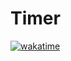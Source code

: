 # Timer

[![wakatime](https://wakatime.com/badge/user/0a4b7f01-e5dc-47e7-ae0f-844a83593bf9/project/018e6cb4-07a8-4e73-a595-74b17595a5cc.svg)](https://wakatime.com/badge/user/0a4b7f01-e5dc-47e7-ae0f-844a83593bf9/project/018e6cb4-07a8-4e73-a595-74b17595a5cc)
